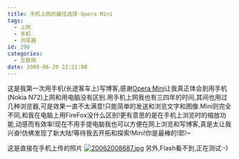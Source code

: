 ```yaml
---
title: 手机上网的最佳选择-Opera Mini
tags:
  - 上网
  - 手机
  - 浏览器
id: 290
categories:
  - 互联网
date: 2008-06-20 22:21:08
---
```


这是我第一次用手机(长途客车上)写博客,感谢[Opera Mini](http://www.operamini.com/)让我真正体会到用手机(Nokia N72)上网和用电脑没有区别.用手机上网我也有三四年的时间,其间也用过几种浏览器,可是效果一直不太满意!只能简单的发送和浏览文字和图像.Mini则完全不同,和我在电脑上用FireFox没什么区别!更有意思的是在手机上浏览时的缩放功能,动感而有效率!现在不用手提电脑我也可以方便在网上浏览和写博客,真是太让我兴奋!仿佛发现了新大陆!等待我去开拓和探索!Mini!你是最棒的!耶!~

这是直接在手机上传的照片
[![20062008687.jpg](http://www.zhaiduo.com/wp-content/data/20062008687.thumbnail.jpg)](http://www.zhaiduo.com/wp-content/data/20062008687.jpg "20062008687.jpg")
另外,Flash看不到,正在测试:-)
